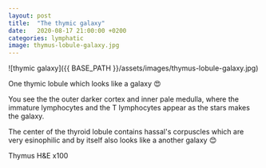```yaml
---
layout: post
title:  "The thymic galaxy"
date:   2020-08-17 21:00:00 +0200
categories: lymphatic
image: thymus-lobule-galaxy.jpg
---
```


![thymic galaxy]({{ BASE_PATH }}/assets/images/thymus-lobule-galaxy.jpg)


One thymic lobule which looks like a galaxy 😍

You see the the outer darker cortex and inner pale medulla, where the immature lymphocytes and the T lymphocytes appear as the stars makes the galaxy. 

The center of the thyroid lobule contains hassal's corpuscles which are very esinophilic and by itself also looks like a another galaxy 😊

Thymus H&E x100
